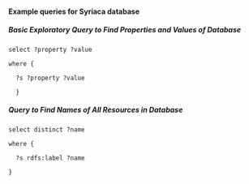 #### Example queries for Syriaca database

##### Basic Exploratory Query to Find Properties and Values of Database

`select ?property ?value`

`where {`

`  ?s ?property ?value`
  
`  }`


##### Query to Find Names of All Resources in Database

`select distinct ?name`

`where {`

`  ?s rdfs:label ?name`

`}`
